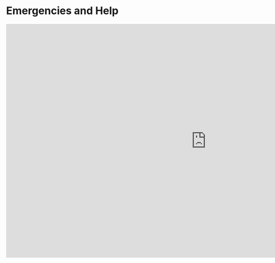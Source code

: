 <h1><strong>Emergencies and Help</strong></h1>

<iframe src="https://marisaviljoen044.h5p.com/content/1291529300719122667/embed" width="1088" height="637" frameborder="0" allowfullscreen="allowfullscreen" allow="autoplay *; geolocation *; microphone *; camera *; midi *; encrypted-media *"></iframe><script src="https://marisaviljoen044.h5p.com/js/h5p-resizer.js" charset="UTF-8"></script>
